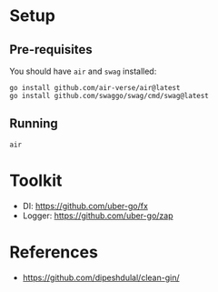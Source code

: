 # Setup

## Pre-requisites

You should have `air` and `swag` installed:

```
go install github.com/air-verse/air@latest
go install github.com/swaggo/swag/cmd/swag@latest
```

## Running

```
air
```

# Toolkit

- DI: https://github.com/uber-go/fx
- Logger: https://github.com/uber-go/zap

# References

- https://github.com/dipeshdulal/clean-gin/